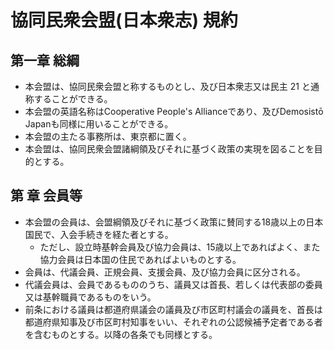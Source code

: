 # 協同民衆会盟(日本衆志) 規約

## 第一章 総綱

- 本会盟は、協同民衆会盟と称するものとし、及び日本衆志又は民主 21 と通称することができる。
- 本会盟の英語名称はCooperative People's Allianceであり、及びDemosistō Japanも同様に用いることができる。
- 本会盟の主たる事務所は、東京都に置く。
- 本会盟は、協同民衆会盟諸綱領及びそれに基づく政策の実現を図ることを目的とする。

## 第 章 会員等

- 本会盟の会員は、会盟綱領及びそれに基づく政策に賛同する18歳以上の日本国民で、入会手続きを経た者とする。
  - ただし、設立時基幹会員及び協力会員は、15歳以上であればよく、また協力会員は日本国の住民であればよいものとする。
- 会員は、代議会員、正規会員、支援会員、及び協力会員に区分される。
- 代議会員は、会員であるもののうち、議員又は首長、若しくは代表部の委員又は基幹職員であるものをいう。
- 前条における議員は都道府県議会の議員及び市区町村議会の議員を、首長は都道府県知事及び市区町村知事をいい、それぞれの公認候補予定者である者を含むものとする。以降の各条でも同様とする。
